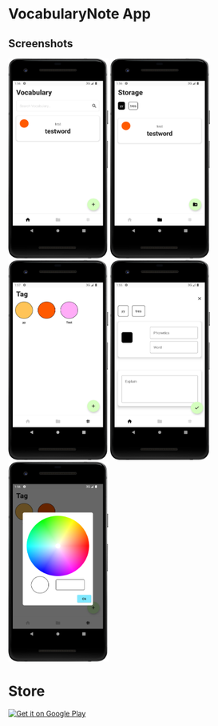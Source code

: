 
# VocabularyNote App

## Screenshots

<p >
<img src="https://github.com/encorex32268/VocabularyNote/blob/main/HomePage.png" alt="drawing" height="400" width="200"/>
<img src="https://github.com/encorex32268/VocabularyNote/blob/main/StoragePage.png" alt="drawing" height="400" width="200"/>
<img src="https://github.com/encorex32268/VocabularyNote/blob/main/TagPage.png" alt="drawing" height="400" width="200"/>
<img src="https://github.com/encorex32268/VocabularyNote/blob/main/NoteInsertDialog.png" alt="drawing" height="400" width="200"/>
<img src="https://github.com/encorex32268/VocabularyNote/blob/main/NewTagPage.png" alt="drawing" height="400" width="200"/>
</p>



# Store


<a href='https://play.google.com/store/apps/details?id=com.lihan.vocabularynote'><img alt='Get it on Google Play' src='https://play.google.com/intl/en_us/badges/static/images/badges/en_badge_web_generic.png' width="323" height="125"/></a>

